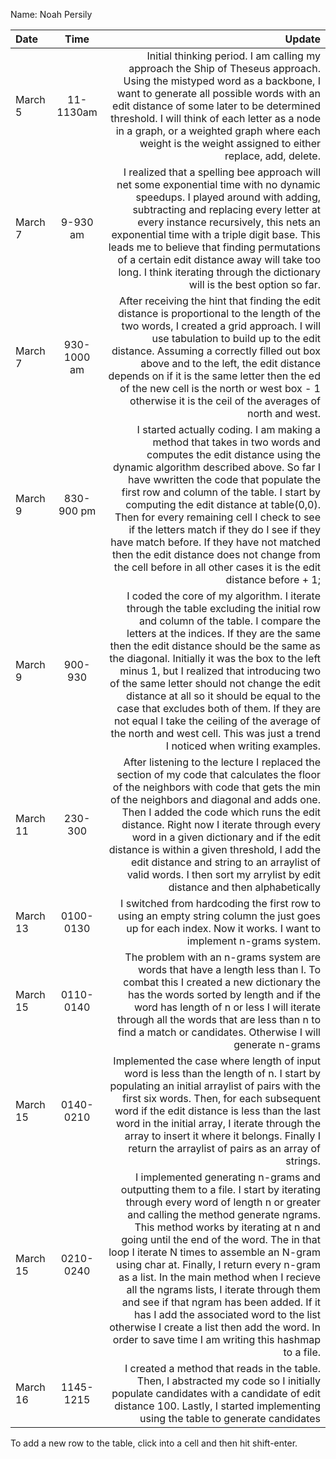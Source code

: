 Name: Noah Persily

| Date     |    Time     |                                                                                                                                                                                                                                                                                                                                                                                                                                                                                                                                                                                                                                         Update |
|:---------|:-----------:|-----------------------------------------------------------------------------------------------------------------------------------------------------------------------------------------------------------------------------------------------------------------------------------------------------------------------------------------------------------------------------------------------------------------------------------------------------------------------------------------------------------------------------------------------------------------------------------------------------------------------------------------------:|
| March 5  |  11-1130am  |                                                                                                                                                                                                                                                                    Initial thinking period. I am calling my approach the Ship of Theseus approach. Using the mistyped word as a backbone, I want to generate all possible words with an edit distance of some later to be determined threshold. I will think of each letter as a node in a graph, or a weighted graph where each weight is the weight assigned to either replace, add, delete. |
| March 7  |  9-930 am   |                                                                                                                                                                                                    I realized that a spelling bee approach will net some exponential time with no dynamic speedups. I played around with adding, subtracting and replacing every letter at every instance recursively, this nets an exponential time with a triple digit base. This leads me to believe that finding permutations of a certain edit distance away will take too long. I think iterating through the dictionary will is the best option so far. |
| March 7  | 930-1000 am |                                                                                                                                                                                                               After receiving the hint that finding the edit distance is proportional to the length of the two words, I created a grid approach. I will use tabulation to build up to the edit distance. Assuming a correctly filled out box above and to the left, the edit distance depends on if it is the same letter then the ed of the new cell is the north or west box - 1 otherwise it is the ceil of the averages of north and west. |
| March 9  | 830-900 pm  |                                                                                       I started actually coding. I am making a method that takes in two words and computes the edit distance using the dynamic algorithm described above. So far I have wwritten the code that populate the first row and column of the table. I start by computing the edit distance at table(0,0). Then for every remaining cell I check to see if the letters match if they do I see if they have match before. If they have not matched then the edit distance does not change from the cell before in all other cases it is the edit distance before + 1; |
| March 9  |   900-930   |                                                I coded the core of my algorithm. I iterate through the table excluding the initial row and column of the table. I compare the letters at the indices. If they are the same then the edit distance should be the same as the diagonal. Initially it was the box to the left minus 1, but I realized that introducing two of the same letter should not change the edit distance at all so it should be equal to the case that excludes both of them. If they are not equal I take the ceiling of the average of the north and west cell. This was just a trend I noticed when writing examples. |
| March 11 |   230-300   |                                                                                                                                                 After listening to the lecture I replaced the section of my code that calculates the floor of the neighbors with code that gets the min of the neighbors and diagonal and adds one. Then I added the code which runs the edit distance. Right now I iterate through every word in a given dictionary and if the edit distance is within a given threshold, I add the edit distance and string to an arraylist of valid words. I then sort my arrylist by edit distance and then alphabetically |
| March 13 |  0100-0130  |                                                                                                                                                                                                                                                                                                                                                                                                                                                                                    I switched from hardcoding the first row to using an empty string column the just goes up for each index. Now it works. I want to implement n-grams system. |
| March 15 |  0110-0140  |                                                                                                                                                                                                                                                                                                                   The problem with an n-grams system are words that have a length less than l. To combat this I created a new dictionary the has the words sorted by length and if the word has length of n or less I will iterate through all the words that are less than n to find a match or candidates. Otherwise I will generate n-grams |
| March 15 |  0140-0210  |                                                                                                                                                                                                                                                    Implemented the case where length of input word is less than the length of n. I start by populating an initial arraylist of pairs with the first six words. Then, for each subsequent word if the edit distance is less than the last word in the initial array, I iterate through the array to insert it where it belongs. Finally I return the arraylist of pairs as an array of strings. |
| March 15 |  0210-0240  | I implemented generating n-grams and outputting them to a file. I start by iterating through every word of length n or greater and calling the method generate ngrams. This method works by iterating at n and going until the end of the word. The in that loop I iterate N times to assemble an N-gram using char at. Finally, I return every n-gram as a list. In the main method when I recieve all the ngrams lists, I iterate through them and see if that ngram has been added. If it has I add the associated word to the list otherwise I create a list then add the word. In order to save time I am writing this hashmap to a file. |
| March 16 |  1145-1215  |                                                                                                                                                                                                                                                                                                                                                                                                                         I created a method that reads in the table. Then, I abstracted my code so I initially populate candidates with a candidate of edit distance 100. Lastly, I started implementing using the table to generate candidates |


To add a new row to the table, click into a cell and then hit shift-enter.